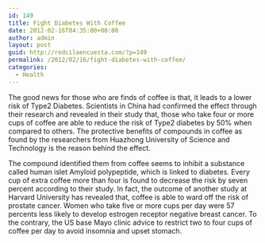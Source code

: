 ```yaml
---
id: 149
title: Fight Diabetes With Coffee
date: 2012-02-16T04:35:00+00:00
author: admin
layout: post
guid: http://redcilaencuesta.com/?p=149
permalink: /2012/02/16/fight-diabetes-with-coffee/
categories:
  - Health
---
```

The good news for those who are finds of coffee is that, it leads to a lower risk of Type2 Diabetes. Scientists in China had confirmed the effect through their research and revealed in their study that, those who take four or more cups of coffee are able to reduce the risk of Type2 diabetes by 50% when compared to others. The protective benefits of compounds in coffee as found by the researchers from Huazhong University of Science and Technology is the reason behind the effect. 

The compound identified them from coffee seems to inhibit a substance called human islet Amyloid polypeptide, which is linked to diabetes. Every cup of extra coffee more than four is found to decrease the risk by seven percent according to their study. In fact, the outcome of another study at Harvard University has revealed that, coffee is able to ward off the risk of prostate cancer. Women who take five or more cups per day were 57 percents less likely to develop estrogen receptor negative breast cancer. To the contrary, the US base Mayo clinic advice to restrict two to four cups of coffee per day to avoid insomnia and upset stomach.